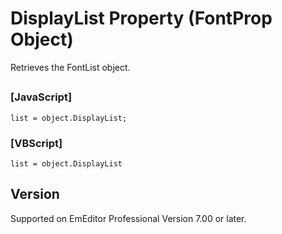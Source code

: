 # DisplayList Property (FontProp Object)

Retrieves the FontList object.

## 

### \[JavaScript\]

```
list = object.DisplayList;
```

### \[VBScript\]

```
list = object.DisplayList
```

## Version

Supported on EmEditor Professional Version 7.00 or later.
